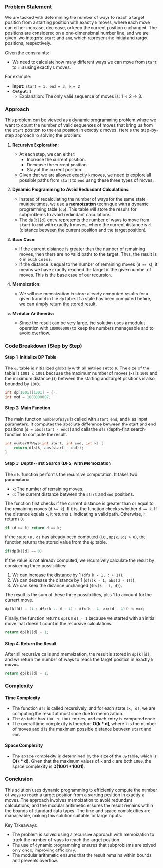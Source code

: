 ### Problem Statement

We are tasked with determining the number of ways to reach a target position from a starting position with exactly `k` moves, where each move can either increase, decrease, or keep the current position unchanged. The positions are considered on a one-dimensional number line, and we are given two integers: `start` and `end`, which represent the initial and target positions, respectively.

Given the constraints:
- We need to calculate how many different ways we can move from `start` to `end` using exactly `k` moves.

For example:
- **Input**: `start = 1, end = 3, k = 2`
- **Output**: `1`
  - Explanation: The only valid sequence of moves is: 1 → 2 → 3.

### Approach

This problem can be viewed as a dynamic programming problem where we want to count the number of valid sequences of moves that bring us from the `start` position to the `end` position in exactly `k` moves. Here's the step-by-step approach to solving the problem:

1. **Recursive Exploration**:
   - At each step, we can either:
     - Increase the current position.
     - Decrease the current position.
     - Stay at the current position.
   - Given that we are allowed exactly `k` moves, we need to explore all possible paths from `start` to `end` using these three types of moves.

2. **Dynamic Programming to Avoid Redundant Calculations**:
   - Instead of recalculating the number of ways for the same state multiple times, we use a **memoization** technique with a dynamic programming table (`dp`). This table will store the results for subproblems to avoid redundant calculations.
   - The `dp[k][d]` entry represents the number of ways to move from `start` to `end` with exactly `k` moves, where the current distance is `d` (distance between the current position and the target position).

3. **Base Case**:
   - If the current distance is greater than the number of remaining moves, then there are no valid paths to the target. Thus, the result is `0` in such cases.
   - If the distance is equal to the number of remaining moves (`d == k`), it means we have exactly reached the target in the given number of moves. This is the base case of our recursion.

4. **Memoization**:
   - We will use memoization to store already computed results for a given `k` and `d` in the `dp` table. If a state has been computed before, we can simply return the stored result.

5. **Modular Arithmetic**:
   - Since the result can be very large, the solution uses a modulus operation with `1000000007` to keep the numbers manageable and to avoid overflow.

### Code Breakdown (Step by Step)

#### Step 1: Initialize DP Table

The `dp` table is initialized globally with all entries set to `0`. The size of the table is `1001 x 1001` because the maximum number of moves (`k`) is `1000` and the maximum distance (`d`) between the starting and target positions is also bounded by `1000`.

```cpp
int dp[1001][1001] = {};
int mod = 1000000007;
```

#### Step 2: Main Function

The main function `numberOfWays` is called with `start`, `end`, and `k` as input parameters. It computes the absolute difference between the start and end positions (`d = abs(start - end)`) and calls the `dfs` (depth-first search) function to compute the result.

```cpp
int numberOfWays(int start, int end, int k) {
    return dfs(k, abs(start - end));
}
```

#### Step 3: Depth-First Search (DFS) with Memoization

The `dfs` function performs the recursive computation. It takes two parameters:
- `k`: The number of remaining moves.
- `d`: The current distance between the `start` and `end` positions.

The function first checks if the current distance is greater than or equal to the remaining moves (`d >= k`). If it is, the function checks whether `d == k`. If the distance equals `k`, it returns `1`, indicating a valid path. Otherwise, it returns `0`.

```cpp
if (d >= k) return d == k;
```

If the state `(k, d)` has already been computed (i.e., `dp[k][d] > 0`), the function returns the stored value from the `dp` table.

```cpp
if(dp[k][d] == 0)
```

If the value is not already computed, we recursively calculate the result by considering three possibilities:
1. We can increase the distance by 1 (`dfs(k - 1, d + 1)`).
2. We can decrease the distance by 1 (`dfs(k - 1, abs(d - 1))`).
3. We can keep the distance unchanged (`dfs(k - 1, d)`).

The result is the sum of these three possibilities, plus 1 to account for the current move.

```cpp
dp[k][d] = (1 + dfs(k-1, d + 1) + dfs(k - 1, abs(d - 1))) % mod;
```

Finally, the function returns `dp[k][d] - 1` because we started with an initial move that doesn't count in the recursive calculations.

```cpp
return dp[k][d] - 1;
```

#### Step 4: Return the Result

After all recursive calls and memoization, the result is stored in `dp[k][d]`, and we return the number of ways to reach the target position in exactly `k` moves.

```cpp
return dp[k][d] - 1;
```

### Complexity

#### Time Complexity

- The function `dfs` is called recursively, and for each state `(k, d)`, we are computing the result at most once due to memoization.
- The `dp` table has `1001 x 1001` entries, and each entry is computed once.
- The overall time complexity is therefore **O(k * d)**, where `k` is the number of moves and `d` is the maximum possible distance between `start` and `end`.

#### Space Complexity

- The space complexity is determined by the size of the `dp` table, which is **O(k * d)**. Given that the maximum values of `k` and `d` are both `1000`, the space complexity is **O(1001 * 1001)**.

### Conclusion

This solution uses dynamic programming to efficiently compute the number of ways to reach a target position from a starting position in exactly `k` moves. The approach involves memoization to avoid redundant calculations, and the modular arithmetic ensures the result remains within the bounds of standard data types. The time and space complexities are manageable, making this solution suitable for large inputs.

Key Takeaways:
- The problem is solved using a recursive approach with memoization to track the number of ways to reach the target position.
- The use of dynamic programming ensures that subproblems are solved only once, improving efficiency.
- The modular arithmetic ensures that the result remains within bounds and prevents overflow.
